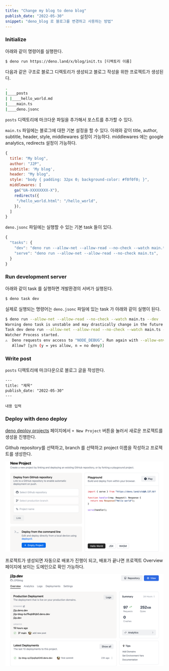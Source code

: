 ```yaml
---
title: "Change my blog to deno blog"
publish_date: "2022-05-30"
snippet: "deno_blog 로 블로그를 변경하고 사용하는 방법"
---
```


### Initialize

아래와 같이 명령어를 실행한다.

```bash
$ deno run https://deno.land/x/blog/init.ts [디렉토리 이름]
```

다음과 같은 구조로 블로그 디렉토리가 생성되고 블로그 작성을 위한 프로젝트가 생성된다.

```bash
.
|____posts
| |____hello_world.md
|____main.ts
|____deno.jsonc
```

`posts` 디렉토리에 마크다운 파일을 추가해서 포스트를 추가할 수 있다.

`main.ts` 파일에는 블로그에 대한 기본 설정을 할 수 있다.
아래와 같이 title, author, subtitle, header, style, middlewares 설정이 가능하다.
middlewares 에는 google analytics, redirects 설정이 가능하다.

``` js
{
  title: "My blog",
  author: "J2P",
  subtitle: 'My blog',
  header: "My blog",
  style: "body { padding: 32px 0; background-color: #f0f0f0; }",
  middlewares: [
    ga("UA-XXXXXXXX-X"),
    redirects({
     "/hello_world.html": "/hello_world",
    }),
  ]
}
```

`deno.jsonc` 파일에는 실행할 수 있는 기본 task 들이 있다.

```js
{
  "tasks": {
    "dev": "deno run --allow-net --allow-read --no-check --watch main.ts --dev",
    "serve": "deno run --allow-net --allow-read --no-check main.ts",
  }
}
```

### Run development server

아래와 같이 task 를 실행하면 개발환경의 서버가 실행된다.

```bash
$ deno task dev
```

실제로 실행되는 명령어는 `deno.jsonc` 파일에 있는 task 가 아래와 같이 실행이 된다.
```bash
$ deno run --allow-net --allow-read --no-check --watch main.ts --dev
Warning deno task is unstable and may drastically change in the future
Task dev deno run --allow-net --allow-read --no-check --watch main.ts --dev
Watcher Process started.
⚠️  ️Deno requests env access to "NODE_DEBUG". Run again with --allow-env to bypass this prompt.
   Allow? [y/n (y = yes allow, n = no deny)]
```

### Write post

`posts` 디렉토리에 마크다운으로 블로그 글을 작성한다.

```
---
title: "제목"
publish_date: "2022-05-30"
---

내용 입력
```

### Deploy with deno deploy

[deno deploy projects](https://dash.deno.com/projects) 페이지에서 `+ New Project` 버튼을 눌러서 새로운 프로젝트를 생성을 진행한다.

Github repository를 선택하고, branch 를 선택하고 project 이름을 작성하고 프로젝트를 생성한다.

![screenshot1](./images/2022-05-30-screenshot-1.png)

프로젝트가 생성되면 자동으로 배포가 진행이 되고, 배포가 끝나면 프로젝트 Overview 페이지에 보이는 도메인으로 확인 가능하다.

![screenshot1](./images/2022-05-30-screenshot-2.png)